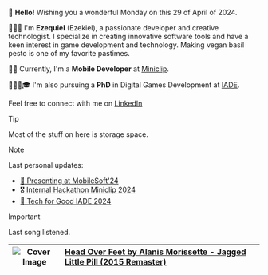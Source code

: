 👋 **Hello!** Wishing you a wonderful Monday on this 29 of April of 2024. 

🙋🏻‍♂️ I'm **Ezequiel** (Ezekiel), a passionate developer and creative technologist. I specialize in creating innovative software tools and have a keen interest in game development and technology. Making vegan basil pesto is one of my favorite pastimes. 

💼📱 Currently, I'm a **Mobile Developer** at [Miniclip](https://www.miniclip.com). 

👨🏻‍💻🎓 I'm also pursuing a **PhD** in Digital Games Development at [IADE](https://www.iade.pt). 

Feel free to connect with me on [LinkedIn](https://www.linkedin.com/in/ezefranca)
> [!TIP]
> Most of the stuff on here is storage space.

> [!NOTE]
> Last personal updates:
  - [📃 Presenting at MobileSoft'24](https://ezefranca.com/news/presenting-mobilesoft-2024)
  - [🎖️ Internal Hackathon Miniclip 2024](https://ezefranca.com/news/hackathon-miniclip-2024)
  - [🥈 Tech for Good IADE 2024](https://ezefranca.com/news/tech-for-good-iade-2024)
> [!IMPORTANT]
> Last song listened.

| ![Cover Image](https://lastfm.freetls.fastly.net/i/u/64s/7b11b155153b825a3dbd6e4a600345ac.jpg) | [Head Over Feet by Alanis Morissette - Jagged Little Pill (2015 Remaster)](https://www.last.fm/music/Alanis+Morissette/_/Head+Over+Feet) |
|---------------|:---------------------------------------------|

